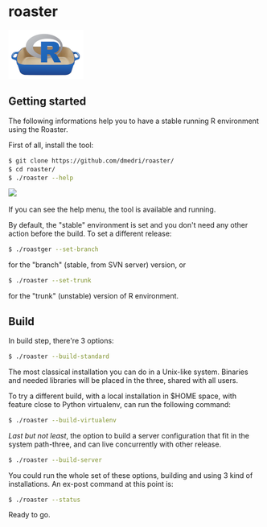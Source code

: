 # roaster

![](images/roaster-logo.png)

## Getting started

The following informations help you to have a stable running
R environment using the Roaster.

First of all, install the tool:

```bash
$ git clone https://github.com/dmedri/roaster/
$ cd roaster/
$ ./roaster --help
```

![](images/roaster-terminal-help.png)

If you can see the help menu, the tool is available and running.

By default, the "stable" environment is set and you don't need any
other action before the build. To set a different release:

```bash
$ ./roastger --set-branch
```

for the "branch" (stable, from SVN server) version, or

```bash
$ ./roaster --set-trunk
```
for the "trunk" (unstable) version of R environment.

## Build

In build step, there're 3 options:

```bash
$ ./roaster --build-standard
```

The most classical installation you can do in a Unix-like system.
Binaries and needed libraries will be placed in the three, shared with all
users.

To try a different build, with a local installation in $HOME space, with
feature close to Python virtualenv, can run the following command:

```bash
$ ./roaster --build-virtualenv
```

_Last but not least_, the option to build a server configuration that
fit in the system path-three, and can live concurrently with other release.

```bash
$ ./roaster --build-server
```

You could run the whole set of these options, building and using 3 kind of
installations. An ex-post command at this point is:

```bash
$ ./roaster --status
```

Ready to go.
